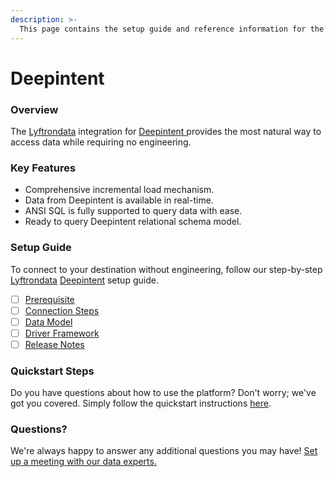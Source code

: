 ```yaml
---
description: >-
  This page contains the setup guide and reference information for the Deepintent source connector.
---
```


# Deepintent

### Overview

The [Lyftrondata](https://www.lyftrondata.com/) integration for [Deepintent](https://www.lyftrondata.com/integration/deepintent/)[ ](https://www.lyftrondata.com/integration/deepintent/)provides the most natural way to access data while requiring no engineering.

### Key Features

* Comprehensive incremental load mechanism.
* Data from Deepintent is available in real-time.&#x20;
* ANSI SQL is fully supported to query data with ease.
* Ready to query Deepintent relational schema model.

### Setup Guide

To connect to your destination without engineering, follow our step-by-step [Lyftrondata](https://www.lyftrondata.com/)  [Deepintent](https://www.lyftrondata.com/integration/deepintent/) setup guide.

* [ ] [Prerequisite](../../marketing-analytics/deepintent/prerequisite.md)
* [ ] [Connection Steps](../../marketing-analytics/deepintent/connection-steps.md)
* [ ] [Data Model](../../marketing-analytics/deepintent/data-model/)
* [ ] [Driver Framework](../../marketing-analytics/deepintent/driver-framework/)
* [ ] [Release Notes](../../marketing-analytics/deepintent/release-notes.md)

### Quickstart Steps

Do you have questions about how to use the platform? Don't worry; we've got you covered. Simply follow the quickstart instructions [here](../../../quickstart-steps.md).

### Questions? <a href="#questions" id="questions"></a>

We're always happy to answer any additional questions you may have! [Set up a meeting with our data experts.](https://www.lyftrondata.com/book-a-meeting/)

